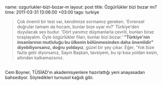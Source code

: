 name: ozgurlukler-bizi-bozar-m
layout: post
title: Özgürlükler bizi bozar mı?
time: 2011-03-31 13:06:00 +03:00
tags: turkiye

<blockquote>Çok önemli bir test var, kendimize sormamız gereken. 'Evrensel doğrular tamam da hocam, bunlar bize uyar mı?' Türkiye'den duyulacak ses budur. 'Dört yanımız düşmanlarla çevrili, bunları biraz tıraşlayalım. Öyle özgürlükler filan, bunlar bizi bozar.' <b>"Türkiye'nin insanlarının mutluluğu bu ülkenin bölünmesinden daha önemlidir" diyebiliyorsanız, doğru yoldayız</b>, güzel bir şey çıkar. Eğer, 'Yok bize fazla gelir diyorsanız, Sayın Başkan, tavsiyem, bu işi kısa yoldan kesin, altından kalkamazsınız.</blockquote><br />Cem Boyner, TÜSİAD'ın akademisyenlere hazırlattığı yeni anayasadan bahsediyor. Söyledikleri turnusol kağıdı gibi.
